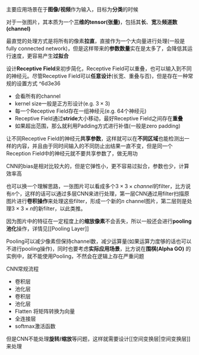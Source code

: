 主要应用场景在于**图像/视频**作为输入，目标为**分类**的时候

对于一张图片，其本质为一个**三维的tensor(张量)**，包括其**长**、**宽**及**频道数(channel)**

最直觉的处理方式是将所有的像素**拉直**，直接作为一个大向量进行处理(一般是fully connected network)，但是这样带来的**参数数量**实在是太多了，会降低其运行速度，更容易产生**过拟合**

设计**Receptive Field**来初步简化，Receptive Field可以重叠，也可以输入到不同的神经元。尽管Receptive Field可以**任意设计**(长宽、重叠与否)，但是存在一种常规的设置方式 ^6d3e36
* 会看所有的channel
* kernel size一般是正方形设计(e.g. $3\times 3$)
* 每一个Receptive Field存在一组神经元(e.g. 64个神经元)
* Receptive Field通过**stride**大小移动，最好Receptive Field之间存在**重叠**
* 如果超出范围，那么就利用Padding方式进行补值(一般是zero padding)

让不同Receptive Field的神经元**共享参数**，这样就可以在**不同区域**也能检测出一样的内容，并且由于同时间输入的不同防止出结果一直不变，但是同一个Reception Field中的神经元就不要共享参数了，做无用功

CNN的bias是相对比较大的，但是它弹性小，更不容易过拟合，参数也少，计算效率高

也可以换一个理解思路，一张图片可以看成多个$3\times 3 \times channel$的filter，比方说有$n$个，这样的话可以通过多层CNN来进行处理，第一层CNN通过用filter扫描原图片进行**卷积操作**来处理这些filter，形成一个新的$n$ channel图片，第二层则是处理$3\times 3\times n$的新filter，以此类推。

因为图片中的特征在一定程度上的**缩放像素**不会丢失，所以一般还会进行**pooling池化**操作，详情见[[Pooling Layer]]

Pooling可以减少像素但保持channel数，减少运算量(如果运算力度够的话也可以不进行pooling操作)，同时也要考虑**实际应用场景**，比方说在**围棋(Alpha GO)** 的实例中，就不能使用Pooling，不然会在逻辑上存在严重问题

CNN常规流程
* 卷积层
* 池化层
* 卷积层
* 池化层
* Flatten 将矩阵转换为向量
* 全连接层
* softmax激活函数

但是CNN不能处理**旋转/缩放**等问题，这样就需要设计[[空间变换层|空间变换层]]来处理
